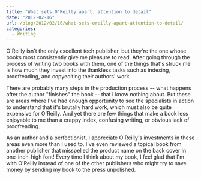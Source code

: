 ```yaml
---
title: "What sets O'Reilly apart: attention to detail"
date: "2012-02-16"
url: /blog/2012/02/16/what-sets-oreilly-apart-attention-to-detail/
categories:
  - Writing
---
```

O'Reilly isn't the only excellent tech publisher, but they're the one whose books most consistently give me pleasure to read. After going through the process of writing two books with them, one of the things that's struck me is how much they invest into the thankless tasks such as indexing, proofreading, and copyediting their authors' work.

There are probably many steps in the production process -- what happens after the author "finishes" the book -- that I know nothing about. But these are areas where I've had enough opportunity to see the specialists in action to understand that it's brutally hard work, which must also be quite expensive for O'Reilly. And yet there are few things that make a book less enjoyable to me than a crappy index, confusing writing, or obvious lack of proofreading.

As an author and a perfectionist, I appreciate O'Reilly's investments in these areas even more than I used to. I've even reviewed a topical book from another publisher that misspelled the product name on the back cover in one-inch-high font! Every time I think about my book, I feel glad that I'm with O'Reilly instead of one of the other publishers who might try to save money by sending my book to the press unpolished.
